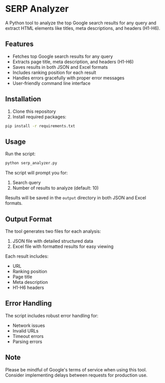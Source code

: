# SERP Analyzer

A Python tool to analyze the top Google search results for any query and extract HTML elements like titles, meta descriptions, and headers (H1-H6).

## Features

- Fetches top Google search results for any query
- Extracts page title, meta description, and headers (H1-H6)
- Saves results in both JSON and Excel formats
- Includes ranking position for each result
- Handles errors gracefully with proper error messages
- User-friendly command line interface

## Installation

1. Clone this repository
2. Install required packages:
```bash
pip install -r requirements.txt
```

## Usage

Run the script:
```bash
python serp_analyzer.py
```

The script will prompt you for:
1. Search query
2. Number of results to analyze (default: 10)

Results will be saved in the `output` directory in both JSON and Excel formats.

## Output Format

The tool generates two files for each analysis:
1. JSON file with detailed structured data
2. Excel file with formatted results for easy viewing

Each result includes:
- URL
- Ranking position
- Page title
- Meta description
- H1-H6 headers

## Error Handling

The script includes robust error handling for:
- Network issues
- Invalid URLs
- Timeout errors
- Parsing errors

## Note

Please be mindful of Google's terms of service when using this tool. Consider implementing delays between requests for production use.
